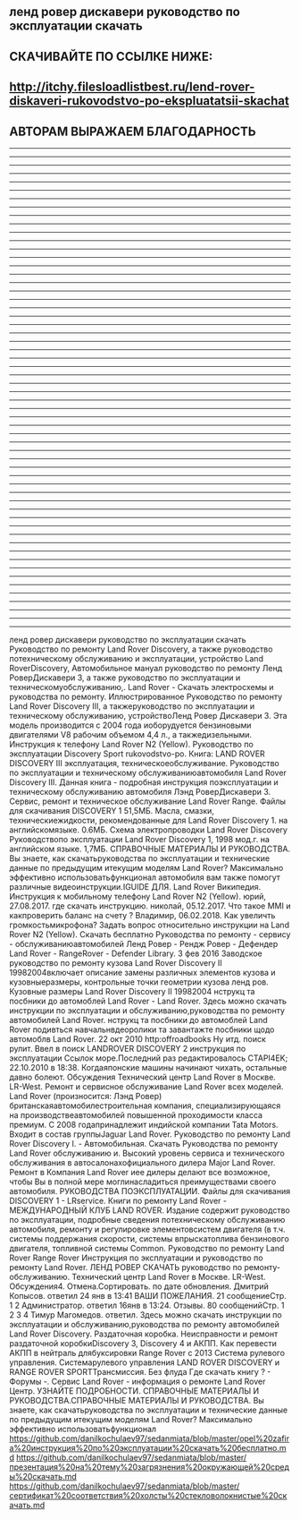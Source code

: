 ленд ровер дискавери руководство по эксплуатации скачать
--------------------------------------------------
СКАЧИВАЙТЕ ПО ССЫЛКЕ НИЖЕ:
--------------------------------------------------
http://itchy.filesloadlistbest.ru/lend-rover-diskaveri-rukovodstvo-po-ekspluatatsii-skachat
--------------------------------------------------
АВТОРАМ ВЫРАЖАЕМ БЛАГОДАРНОСТЬ
--------------------------------------------------
--------------------------------------------------
--------------------------------------------------
--------------------------------------------------
--------------------------------------------------
--------------------------------------------------
--------------------------------------------------
--------------------------------------------------
--------------------------------------------------
--------------------------------------------------
--------------------------------------------------
--------------------------------------------------
--------------------------------------------------
--------------------------------------------------
--------------------------------------------------
--------------------------------------------------
--------------------------------------------------
--------------------------------------------------
--------------------------------------------------
--------------------------------------------------
--------------------------------------------------
--------------------------------------------------
--------------------------------------------------
--------------------------------------------------
--------------------------------------------------
--------------------------------------------------
--------------------------------------------------
--------------------------------------------------
--------------------------------------------------
--------------------------------------------------
--------------------------------------------------
--------------------------------------------------
--------------------------------------------------
--------------------------------------------------
--------------------------------------------------
--------------------------------------------------
--------------------------------------------------
--------------------------------------------------
--------------------------------------------------
--------------------------------------------------
--------------------------------------------------
--------------------------------------------------
--------------------------------------------------
--------------------------------------------------
--------------------------------------------------
--------------------------------------------------
--------------------------------------------------
--------------------------------------------------
--------------------------------------------------
--------------------------------------------------
--------------------------------------------------
--------------------------------------------------
--------------------------------------------------
--------------------------------------------------
--------------------------------------------------
--------------------------------------------------
--------------------------------------------------
--------------------------------------------------
--------------------------------------------------
ленд ровер дискавери руководство по эксплуатации скачать Руководство по ремонту Land Rover Discovery, а также руководство потехническому обслуживанию и эксплуатации, устройство Land RoverDiscovery,  Автомобильное мануал руководство по ремонту Ленд РоверДискавери 3, а также руководство по эксплуатации и техническомуобслуживанию,. Land Rover - Скачать электросхемы и руководства по ремонту. Иллюстрированное Руководство по ремонту Land Rover Discovery III, а такжеруководство по эксплуатации и техническому обслуживанию, устройствоЛенд Ровер Дискавери 3. Эта модель производится с 2004 года иоборудуется бензиновыми двигателями V8 рабочим объемом 4,4 л., а такжедизельными. Инструкция к телефону Land Rover N2 (Yellow). Руководство по эксплуатации Discovery Sport  rukovodstvo-po. Книга: LAND ROVER DISCOVERY III эксплуатация, техническоеобслуживание. Руководство по эксплуатации и техническому обслуживаниюавтомобиля Land Rover Discovery III. Данная книга - подробная инструкция поэксплуатации и техническому обслуживанию автомобиля Лэнд РоверДискавери 3. Сервис, ремонт и техническое обслуживание Land Rover Range. Файлы для скачивания DISCOVERY 1  51,5МБ. Масла, смазки, техническиежидкости, рекомендованные для Land Rover Discovery 1. на английскомязыке. 0.6МБ. Схема электропроводки Land Rover Discovery  Руководствопо эксплуатации Land Rover Discovery 1, 1998 мод.г. на английском языке. 1,7МБ. СПРАВОЧНЫЕ МАТЕРИАЛЫ И РУКОВОДСТВА. Вы знаете, как скачатьруководства по эксплуатации и технические данные по предыдущим итекущим моделям Land Rover? Максимально эффективно использоватьфункционал автомобиля вам также помогут различные видеоинструкции.IGUIDE ДЛЯ. Land Rover  Википедия. Инструкция к мобильному телефону Land Rover N2 (Yellow).  юрий, 27.08.2017. где скачать инструкцию. николай, 05.12.2017. Что такое ММI и какпроверить баланс на счету ? Владимир, 06.02.2018. Как увеличть громкостьмикрофона? Задать вопрос относительно инструкции на Land Rover N2 (Yellow). Скачать бесплатно Руководства по ремонту - сервису - обслуживаниюавтомобилей Ленд Ровер - Рендж Ровер - Дефендер Land Rover - RangeRover - Defender Library. 3 фев 2016  Заводское руководство по ремонту кузова Land Rover Discovery II 19982004включает описание замены различных элементов кузова и кузовныеразмеры, контрольные точки геометрии кузова ленд ров. Кузовные размеры Land Rover Discovery II 19982004
нструкц та посбники до автомоблей Land Rover - Land Rover. Здесь можно скачать инструкции по эксплуатации и обслуживанию,руководства по ремонту автомобилей Land Rover. нструкц та посбники до автомоблей Land Rover  подивться навчальнвдеоролики та завантажте посбники щодо автомоблв Land Rover. 22 окт 2010  http:offroadbooks Ну итд. поиск рулит. Ввел в поиск LANDROVER DISCOVERY 2 инструкция по эксплуатации Ссылок море.Последний раз редактировалось CTAPI4EK; 22.10.2010 в 18:38. Когдаяпонские машины начинают чихать, остальные давно болеют. Обсуждения  Технический центр Land Rover в Москве. LR-West. Ремонт и сервисное обслуживание Land Rover всех моделей. Land Rover (произносится: Лэнд Ровер)  британскаяавтомобилестроительная компания, специализирующаяся на производствеавтомобилей повышенной проходимости класса премиум. С 2008 годапринадлежит индийской компании Tata Motors. Входит в состав группыJaguar Land Rover. Руководство по ремонту Land Rover Discovery I. - Автомобильная. Скачать Руководства по ремонту Land Rover обслуживанию и. Высокий уровень сервиса и технического обслуживания в автосалонахофициального дилера Major Land Rover. Ремонт в  Компания Land Rover иее дилеры делают все возможное, чтобы Вы в полной мере моглинасладиться преимуществами своего автомобиля.  РУКОВОДСТВА ПОЭКСПЛУАТАЦИИ. Файлы для скачивания DISCOVERY 1 - LRservice. Книги по ремонту Land Rover - МЕЖДУНАРОДНЫЙ КЛУБ LAND ROVER. Издание содержит руководство по эксплуатации, подробные сведения потехническому обслуживанию автомобиля, ремонту и регулировке элементовсистем двигателя (в т.ч. системы поддержания скорости, системы впрыскатоплива бензинового двигателя, топливной системы Common. Руководство по ремонту Land Rover  Range Rover
Инструкция по эксплуатации и руководство по ремонту Land Rover. ЛЕНД РОВЕР СКАЧАТЬ руководство по ремонту-обслуживанию. Технический центр Land Rover в Москве. LR-West. Обсуждения4. Отмена.Сортировать. по дате обновления. Дмитрий Копысов. ответил 24 янв в 13:41 ВАШИ ПОЖЕЛАНИЯ. 21 сообщениеСтр. 1 2  Администратор. ответил 16янв в 13:24. Отзывы. 80 сообщенийСтр. 1 2 3 4  Тимур Магомедов. ответил. Здесь можно скачать инструкции по эксплуатации и обслуживанию,руководства по ремонту автомобилей Land Rover Discovery. Раздаточная коробка. Неисправности и ремонт раздаточной коробкиDiscovery 3, Discovery 4 и АКПП. Как перевести АКПП в нейтраль длябуксировки Range Rover с 2013 Система рулевого управления. Системарулевого управления LAND ROVER DISCOVERY и RANGE ROVER SPORTТрансмиссия. Без флуда Где скачать книгу ? - Форумы -. Сервис Land Rover - информация о ремонте  Land Rover Центр. УЗНАЙТЕ ПОДРОБНОСТИ. СПРАВОЧНЫЕ МАТЕРИАЛЫ И РУКОВОДСТВА.СПРАВОЧНЫЕ МАТЕРИАЛЫ И РУКОВОДСТВА. Вы знаете, как скачатьруководства по эксплуатации и технические данные по предыдущим итекущим моделям Land Rover? Максимально эффективно использоватьфункционал
https://github.com/danilkochulaev97/sedanmiata/blob/master/opel%20zafira%20инструкция%20по%20эксплуатации%20скачать%20бесплатно.md
https://github.com/danilkochulaev97/sedanmiata/blob/master/презентация%20на%20тему%20загрязнения%20окружающей%20среды%20скачать.md
https://github.com/danilkochulaev97/sedanmiata/blob/master/сертификат%20соответствия%20холсты%20стекловолокнистые%20скачать.md